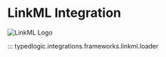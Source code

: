 # LinkML Integration

![LinkML Logo](https://linkml.io/uploads/linkml-logo_color.png)

::: typedlogic.integrations.frameworks.linkml.loader

